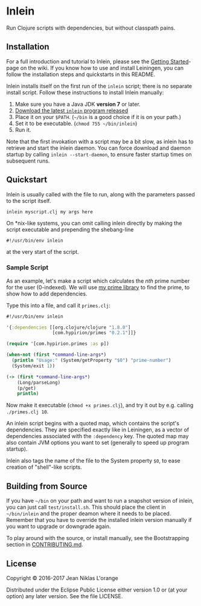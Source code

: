 # Inlein

Run Clojure scripts with dependencies, but without classpath pains.

## Installation

For a full introduction and tutorial to Inlein, please see the
[Getting Started](https://github.com/hyPiRion/inlein/wiki/Getting-Started)-page
on the wiki. If you know how to use and install Leiningen, you can follow the
installation steps and quickstarts in this README.

Inlein installs itself on the first run of the `inlein` script; there is no
separate install script. Follow these instructions to install Inlein
manually:

1. Make sure you have a Java JDK **version 7** or later.
2. [Download the latest `inlein` program released](https://github.com/hyPiRion/inlein/releases/latest)
3. Place it on your `$PATH`. (`~/bin` is a good choice if it is on your path.)
4. Set it to be executable. (`chmod 755 ~/bin/inlein`)
5. Run it.

Note that the first invokation with a script may be a bit slow, as inlein has to
retrieve and start the inlein daemon. You can force download and daemon startup
by calling `inlein --start-daemon`, to ensure faster startup times on subsequent
runs.

## Quickstart

Inlein is usually called with the file to run, along with the parameters passed
to the script itself.

```shell
inlein myscript.clj my args here
```

On *nix-like systems, you can omit calling inlein directly by making the script
executable and prepending the shebang-line

```clj
#!/usr/bin/env inlein
```

at the very start of the script.

### Sample Script

As an example, let's make a script which calculates the *nth* prime number for
the user (0-indexed). We will use
[my prime library](https://github.com/hyPiRion/primes) to find the prime, to
show how to add dependencies.

Type this into a file, and call it `primes.clj`:

```clj
#!/usr/bin/env inlein

'{:dependencies [[org.clojure/clojure "1.8.0"]
                 [com.hypirion/primes "0.2.1"]]}

(require '[com.hypirion.primes :as p])

(when-not (first *command-line-args*)
  (println "Usage:" (System/getProperty "$0") "prime-number")
  (System/exit 1))

(-> (first *command-line-args*)
    (Long/parseLong)
    (p/get)
    println)
```

Now make it executable (`chmod +x primes.clj`), and try it out by e.g. calling
`./primes.clj 10`.

An inlein script begins with a quoted map, which contains the script's
dependencies. They are specified exactly like in Leiningen, as a vector of
dependencies associated with the `:dependency` key. The quoted map may also
contain JVM options you want to set (generally to speed up program startup).

Inlein also tags the name of the file to the System property `$0`, to ease
creation of "shell"-like scripts.

## Building from Source

If you have `~/bin` on your path and want to run a snapshot version of inlein,
you can just call `test/install.sh`. This should place the client in
`~/bin/inlein` and the proper deamon where it needs to be placed. Remember that
you have to override the installed inlein version manually if you want to
upgrade or downgrade again.

To play around with the source, or install manually, see the Bootstrapping
section in
[CONTRIBUTING.md](https://github.com/hyPiRion/inlein/blob/master/CONTRIBUTING.md#bootstrapping).

## License

Copyright © 2016-2017 Jean Niklas L'orange

Distributed under the Eclipse Public License either version 1.0 or (at
your option) any later version. See the file LICENSE.
